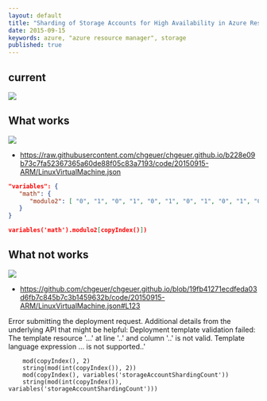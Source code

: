 ```yaml
---
layout: default
title: "Sharding of Storage Accounts for High Availability in Azure Resource Manager"
date: 2015-09-15
keywords: azure, "azure resource manager", storage
published: true
---
```


<!--
<blockquote class="twitter-tweet" lang="en"><p>Want to use <a href="https://twitter.com/Azure">@Azure</a> Blob Storage with Akamai CDN? <a href="http://blog.geuer-pollmann.de/blog/2015/03/12/accessing-microsoft-azure-blob-storage-with-g2o-authentication/">http://blog.geuer-pollmann.de/blog/2015/03/12/accessing-microsoft-azure-blob-storage-with-g2o-authentication/</a></p>&mdash; Chris Geuer-Pollmann (@chgeuer) <a href="https://twitter.com/chgeuer/status/576031655460220928">12. March 2015</a></blockquote>
<script async src="//platform.twitter.com/widgets.js" charset="utf-8"></script>
-->

## current

<a href="https://portal.azure.com/#create/Microsoft.Template/uri/https%3A%2F%2Fraw.githubusercontent.com%2Fchgeuer%2Fchgeuer.github.io%2Fmaster%2Fcode%2F20150915-ARM%2FLinuxVirtualMachine.json" target="_blank">
    <img src="http://azuredeploy.net/deploybutton.png"/>
</a>




## What works

<a href="https://portal.azure.com/#create/Microsoft.Template/uri/https%3A%2F%2Fraw.githubusercontent.com%2Fchgeuer%2Fchgeuer.github.io%2Fb228e09b73c7fa52367365a60de88f05c83a7193%2Fcode%2F20150915-ARM%2FLinuxVirtualMachine.json" target="_blank">
    <img src="http://azuredeploy.net/deploybutton.png"/>
</a>

- https://raw.githubusercontent.com/chgeuer/chgeuer.github.io/b228e09b73c7fa52367365a60de88f05c83a7193/code/20150915-ARM/LinuxVirtualMachine.json


``` json
"variables": {
   "math": {
      "modulo2": [ "0", "1", "0", "1", "0", "1", "0", "1", "0", "1", "0", "1", "0", "1", "0", "1", "0", "1", "0", "1", "0", "1", "0", "1", "0", "1", "0", "1", "0", "1", "0", "1", "0", "1", "0", "1" ]
   }
}

variables('math').modulo2[copyIndex()])
```


## What not works

<a href="https://portal.azure.com/#create/Microsoft.Template/uri/https%3A%2F%2Fraw.githubusercontent.com%2Fchgeuer%2Fchgeuer.github.io%2F19fb41271ecdfeda03d6fb7c845b7c3b1459632b%2Fcode%2F20150915-ARM%2FLinuxVirtualMachine.json" target="_blank">
    <img src="http://azuredeploy.net/deploybutton.png"/>
</a>

- https://github.com/chgeuer/chgeuer.github.io/blob/19fb41271ecdfeda03d6fb7c845b7c3b1459632b/code/20150915-ARM/LinuxVirtualMachine.json#L123

Error submitting the deployment request. Additional details from the underlying API that might be helpful: Deployment template validation failed: The template resource '...' at line '..' and column '..' is not valid. Template language expression ... is not supported..'

```
    mod(copyIndex(), 2)
    string(mod(int(copyIndex()), 2))
    mod(copyIndex(), variables('storageAccountShardingCount'))
    string(mod(int(copyIndex()), variables('storageAccountShardingCount')))
```

